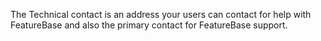 The Technical contact is an address your users can contact for help with FeatureBase and also the primary contact for FeatureBase support.
